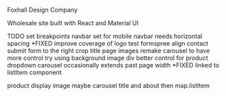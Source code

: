 Foxhall Design Company

Wholesale site built with React and Material UI

TODO
set breakpoints
navbar set for mobile
navbar needs horizontal spacing *FIXED
improve coverage of logo
test formspree
align contact submit form to the right
crop title page images
remake carousel to have more control
    try using background image div
better control for product dropdown
carousel occasionally extends past page width *FIXED
    linked to listItem component

product display
    image maybe carousel
    title and about
    then map.listItem